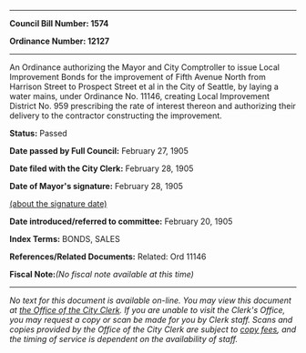 

********

**Council Bill Number: 1574**
   
**Ordinance Number: 12127**
********

 An Ordinance authorizing the Mayor and City Comptroller to issue Local Improvement Bonds for the improvement of Fifth Avenue North from Harrison Street to Prospect Street et al in the City of Seattle, by laying a water mains, under Ordinance No. 11146, creating Local Improvement District No. 959 prescribing the rate of interest thereon and authorizing their delivery to the contractor constructing the improvement.

**Status:** Passed
   
**Date passed by Full Council:** February 27, 1905
   
**Date filed with the City Clerk:** February 28, 1905
   
**Date of Mayor's signature:** February 28, 1905
   
[(about the signature date)](/~public/approvaldate.htm)
   
   
   
**Date introduced/referred to committee:** February 20, 1905
   
   
**Index Terms:** BONDS, SALES

**References/Related Documents:** Related: Ord 11146

**Fiscal Note:**_(No fiscal note available at this time)_
********

_No text for this document is available on-line. You may view this document at [the Office of the City Clerk](http://www.seattle.gov/leg/clerk/contactUs.htm). If you are unable to visit the Clerk's Office, you may request a copy or scan be made for you by Clerk staff. Scans and copies provided by the Office of the City Clerk are subject to [copy fees](http://clerk.seattle.gov/~public/clerkfees.htm), and the timing of service is dependent on the availability of staff._


